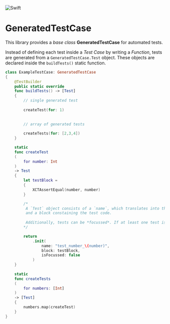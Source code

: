 ![Swift](https://github.com/stuedev/GeneratedTestCase/actions/workflows/swift.yml/badge.svg)

# GeneratedTestCase

This library provides a *base class* **GeneratedTestCase** for automated tests.

Instead of defining each test inside a *Test Case* by writing a *Function*, tests are generated from a `GeneratedTestCase.Test` object. These objects are declared inside the `buildTests()` static function.

```swift
class ExampleTestCase: GeneratedTestCase
{
    @TestBuilder
    public static override
    func buildTests() -> [Test]
    {
        // single generated test
        
        createTest(for: 1)
        
        
        // array of generated tests
        
        createTests(for: [2,3,4])
    }

    static
    func createTest
    (
        for number: Int
    )
    -> Test
    {
        let testBlock =
        {
            XCTAssertEqual(number, number)
        }

        /*
         A `Test` object consists of a `name`, which translates into the name of the generated test function,
         and a block constaining the test code.
         
         Additionally, tests can be *focussed*. If at least one test is focussed, only focussed tests will be run.
        */

        return
            .init(
                name: "test_number_\(number)",
                block: testBlock,
                isFocussed: false
            )
    }
    
    static
    func createTests
    (
        for numbers: [Int]
    )
    -> [Test]
    {
        numbers.map(createTest)
    }
}
```
